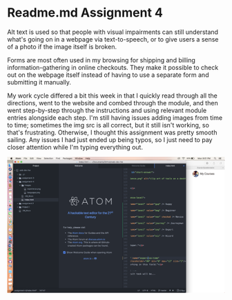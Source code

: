<h1>Readme.md Assignment 4</h1>
<body>
<p>Alt text is used so that people with visual impairments can still understand what's going on in a webpage via text-to-speech, or to give users a sense of a photo if the image itself is broken.</p>
<p> Forms are most often used in my browsing for shipping and billing information-gathering in online checkouts. They make it possible to check out on the webpage itself instead of having to use a separate form and submitting it manually.</p>
<p> My work cycle differed a bit this week in that I quickly read through all the directions, went to the website and combed through the module, and then went step-by-step through the instructions and using relevant module entries alongside each step. I'm still having issues adding images from time to time; sometimes the img src is all correct, but it still isn't working, so that's frustrating. Otherwise, I thought this assignment was pretty smooth sailing. Any issues I had just ended up being typos, so I just need to pay closer attention while I'm typing everything out.</p>
<img src="images/screenshot4.jpg" alt="screenshot of workscreen" title="screenshot" width:"300" height:"300">
</body>
